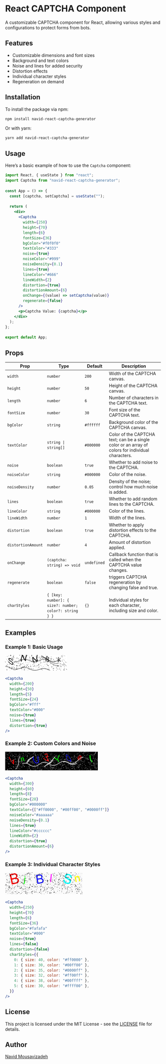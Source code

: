 # React CAPTCHA Component

A customizable CAPTCHA component for React, allowing various styles and configurations to protect forms from bots.

## Features

- Customizable dimensions and font sizes
- Background and text colors
- Noise and lines for added security
- Distortion effects
- Individual character styles
- Regeneration on demand

## Installation

To install the package via npm:

```bash
npm install navid-react-captcha-generator
```

Or with yarn:

```bash
yarn add navid-react-captcha-generator
```

## Usage

Here’s a basic example of how to use the `Captcha` component:

```jsx
import React, { useState } from "react";
import Captcha from "navid-react-captcha-generator";

const App = () => {
  const [captcha, setCaptcha] = useState("");

  return (
    <div>
      <Captcha
        width={250}
        height={70}
        length={6}
        fontSize={36}
        bgColor="#f0f0f0"
        textColor="#333"
        noise={true}
        noiseColor="#999"
        noiseDensity={0.1}
        lines={true}
        lineColor="#666"
        lineWidth={2}
        distortion={true}
        distortionAmount={6}
        onChange={(value) => setCaptcha(value)}
        regenerate={false}
      />
      <p>Captcha Value: {captcha}</p>
    </div>
  );
};

export default App;
```

## Props

| Prop               | Type                                                   | Default     | Description                                                                                       |
| ------------------ | ------------------------------------------------------ | ----------- | ------------------------------------------------------------------------------------------------- |
| `width`            | `number`                                               | `200`       | Width of the CAPTCHA canvas.                                                                      |
| `height`           | `number`                                               | `50`        | Height of the CAPTCHA canvas.                                                                     |
| `length`           | `number`                                               | `6`         | Number of characters in the CAPTCHA text.                                                         |
| `fontSize`         | `number`                                               | `30`        | Font size of the CAPTCHA text.                                                                    |
| `bgColor`          | `string`                                               | `#ffffff`   | Background color of the CAPTCHA canvas.                                                           |
| `textColor`        | `string \| string[]`                                   | `#000000`   | Color of the CAPTCHA text; can be a single color or an array of colors for individual characters. |
| `noise`            | `boolean`                                              | `true`      | Whether to add noise to the CAPTCHA.                                                              |
| `noiseColor`       | `string`                                               | `#000000`   | Color of the noise.                                                                               |
| `noiseDensity`     | `number`                                               | `0.05`      | Density of the noise; control how much noise is added.                                            |
| `lines`            | `boolean`                                              | `true`      | Whether to add random lines to the CAPTCHA.                                                       |
| `lineColor`        | `string`                                               | `#000000`   | Color of the lines.                                                                               |
| `lineWidth`        | `number`                                               | `1`         | Width of the lines.                                                                               |
| `distortion`       | `boolean`                                              | `true`      | Whether to apply distortion effects to the CAPTCHA.                                               |
| `distortionAmount` | `number`                                               | `4`         | Amount of distortion applied.                                                                     |
| `onChange`         | `(captcha: string) => void`                            | `undefined` | Callback function that is called when the CAPTCHA value changes.                                  |
| `regenerate`       | `boolean`                                              | `false`     | triggers CAPTCHA regeneration by changing false and true.                                                         |
| `charStyles`       | `{ [key: number]: { size?: number; color?: string } }` | `{}`        | Individual styles for each character, including size and color.                                   |

## Examples

### Example 1: Basic Usage

![Example 1](assets/sample-1.png)

```jsx
<Captcha
  width={200}
  height={50}
  length={5}
  fontSize={24}
  bgColor="#fff"
  textColor="#000"
  noise={true}
  lines={true}
  distortion={true}
/>
```

### Example 2: Custom Colors and Noise

![Example 2](assets/sample-2.png)

```jsx
<Captcha
  width={300}
  height={60}
  length={8}
  fontSize={28}
  bgColor="#000000"
  textColor={["#ff0000", "#00ff00", "#0000ff"]}
  noiseColor="#aaaaaa"
  noiseDensity={0.1}
  lines={true}
  lineColor="#cccccc"
  lineWidth={2}
  distortion={true}
  distortionAmount={6}
/>
```

### Example 3: Individual Character Styles

![Example 3](assets/sample-3.png)

```jsx
<Captcha
  width={250}
  height={70}
  length={6}
  fontSize={36}
  bgColor="#fafafa"
  textColor="#000"
  noise={true}
  lines={false}
  distortion={false}
  charStyles={{
    0: { size: 40, color: "#ff0000" },
    1: { size: 30, color: "#00ff00" },
    2: { size: 35, color: "#0000ff" },
    3: { size: 32, color: "#ff00ff" },
    4: { size: 38, color: "#00ffff" },
    5: { size: 30, color: "#ffff00" },
  }}
/>
```

## License

This project is licensed under the MIT License - see the [LICENSE](LICENSE) file for details.

## Author

[Navid Mousavizadeh](https://github.com/Navid-Mousavizdeh)
